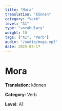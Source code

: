 ```yaml
---
title: "Мога"
translation: "können"
category: "Verb"
level: "A1"
type: "vocabulary"
weight: 10
tags: ["A1", "Verb"]
audio: "/audio/moga.mp3"
date: 2025-08-17
---
```


# Мога

**Translation:** können

**Category:** Verb

**Level:** A1

